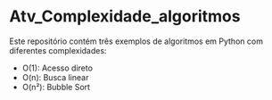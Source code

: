 # Atv_Complexidade_algoritmos

Este repositório contém três exemplos de algoritmos em Python
com diferentes complexidades:
- O(1): Acesso direto
- O(n): Busca linear
- O(n²): Bubble Sort
